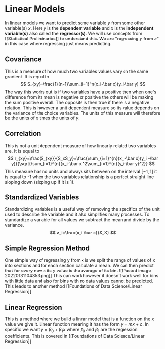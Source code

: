 # Linear Models
In linear models we want to predict some variable $y$ from some other variable(s) $x$. Here $y$ is the **dependent variable** and $x$ is the **independent variable(s)** also called the **regressor(s)**. We will use concepts from [[Statistical Preliminaries]] to understand this. We are "regressing $y$ from $x$" in this case where regressing just means predicting.

## Covariance
This is a measure of how much two variables values vary on the same gradient. It is equal to 
$$
S_{xy}=\frac{1}{n-1}\sum_{i=1}^n(x_i-\bar x)(y_i-\bar y)
$$
The way this works out is if two variables have a positive then when one's difference from its mean is negative or positive the others will be making the sum positive overall. The opposite is then true if there is a negative relation. This is however a unit dependent measure so its value depends on the variance of the choice variables. The units of this measure will therefore be the units of $x$ times the units of $y$.

## Correlation
This is not a unit dependent measure of how linearly related two variables are. It is equal to
$$
r_{xy}=\frac{S_{xy}}{S_xS_y}=\frac{\sum_{i=1}^{n}(x_i-\bar x)(y_i -\bar y)}{\sqrt{\sum_{i=1}^{n}(x_i-\bar x)^2\sum_{i=1}^{n}(y_i-\bar y)^2}}
$$
This measure has no units and always sits between on the interval $[-1,1]$ it is equal to -1 when the two variables relationship is a perfect straight line sloping down (sloping up if it is 1).

## Standardized Variables
Standardizing variables is a useful way of removing the specifics of the unit used to describe the variable and it also simplifies many processes. To standardize a variable for all values we subtract the mean and divide by the variance.
$$
z_i=\frac{x_i-\bar x}{S_X}
$$

## Simple Regression Method
One simple way of regressing y from x is we split the range of values of x into sections and for each section calculate a mean. We can then predict that for every new x its y value is the average of its bin.
![[Pasted image 20220131104353.png]]
This can work however it doesn't work well for bins with little data and also for bins with no data values cannot be predicted. This leads to another method [[Foundations of Data Science/Linear Regression]]

## Linear Regression
This is a method where we build a linear model that is a function on the x value we give it. Linear function meaning it has the form $y=mx+c$. In specific we want $y=\beta_0+\beta_1x$ where $\beta_0$ and $\beta_1$ are the regression coefficients. This is covered in [[Foundations of Data Science/Linear Regression]]